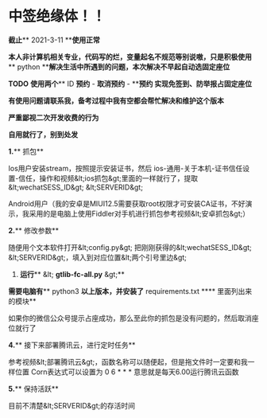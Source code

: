 # **中签绝缘体！！**

**截止**** 2021-3-11 ****使用正常**

**本人非计算机相关专业，代码写的烂，变量起名不规范等别说嗷，只是积极使用**** python ****解决生活中所遇到的问题，本次解决不早起自动选固定座位**

**TODO**  **使用两个**** ID ****预约**** - ****取消预约**** - ****预约 实现免签到、防举报占固定座位**

**有使用问题请联系我，备考过程中我有空都会帮忙解决和维护这个版本**

**严重鄙视二次开发收费的行为**

**自用就行了，别到处发**

**1.**** 抓包**

Ios用户安装stream，按照提示安装证书，然后 ios-通用-关于本机-证书信任设置-信任，操作和视频\&lt;ios抓包\&gt;里面的一样就行了，提取\&lt;wechatSESS\_ID\&gt; \&lt;SERVERID\&gt;

Android用户（我的安卓是MIUI12.5需要获取root权限才可安装CA证书，不好演示，我采用的是电脑上使用Fiddler对手机进行抓包参考视频\&lt;安卓抓包\&gt;）

**2.**** 修改参数**

随便用个文本软件打开\&lt;config.py\&gt; 把刚刚获得的\&lt;wechatSESS\_ID\&gt; \&lt;SERVERID\&gt;，填入到对应位置\&lt;两个引号里边\&gt;

1. **运行**** \&lt; ****gtlib-fc-all.py**** \&gt;**

**需要电脑有**** python3 ****以上版本，并安装了**** requirements.txt **** 里面列出来的模块**

如果你的微信公众号提示占座成功，那么至此你的抓包是没有问题的，然后取消座位就行了

**4.**** 接下来部署腾讯云，进行定时任务**

参考视频\&lt;部署腾讯云\&gt;，函数名称可以随便起，但是拖文件时一定要和我一样位置 Corn表达式可以设置为 0 6 \* \* \* 意思就是每天6.00运行腾讯云函数

**5.**** 保持活跃**

目前不清楚\&lt;SERVERID\&gt;的存活时间
